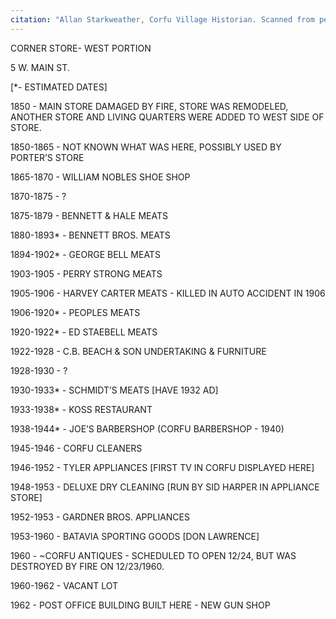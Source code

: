 ```yaml
---
citation: "Allan Starkweather, Corfu Village Historian. Scanned from personal correspondence May 2022."
---
```


CORNER STORE- WEST PORTION 

5 W. MAIN ST. 

[*- ESTIMATED DATES] 

1850 - MAIN STORE DAMAGED BY FIRE, STORE WAS REMODELED, ANOTHER STORE AND LIVING QUARTERS WERE ADDED TO WEST SIDE OF STORE. 

1850-1865 - NOT KNOWN WHAT WAS HERE, POSSIBLY USED BY PORTER’S STORE 

1865-1870 - WILLIAM NOBLES SHOE SHOP 

1870-1875 - ?  

1875-1879 - BENNETT & HALE MEATS 

1880-1893* - BENNETT BROS. MEATS 

1894-1902* - GEORGE BELL MEATS 

1903-1905 - PERRY STRONG MEATS 

1905-1906 - HARVEY CARTER MEATS - KILLED IN AUTO ACCIDENT IN 1906 

1906-1920* - PEOPLES MEATS 

1920-1922* - ED STAEBELL MEATS 

1922-1928 - C.B. BEACH & SON UNDERTAKING & FURNITURE 

1928-1930 - ?

1930-1933* - SCHMIDT’S MEATS [HAVE 1932 AD] 

1933-1938* - KOSS RESTAURANT 

1938-1944* - JOE’S BARBERSHOP (CORFU BARBERSHOP - 1940)

1945-1946 - CORFU CLEANERS 

1946-1952 - TYLER APPLIANCES [FIRST TV IN CORFU DISPLAYED HERE] 

1948-1953 - DELUXE DRY CLEANING [RUN BY SID HARPER IN APPLIANCE STORE] 

1952-1953 - GARDNER BROS. APPLIANCES 

1953-1960 - BATAVIA SPORTING GOODS [DON LAWRENCE] 

1960 - ~CORFU ANTIQUES - SCHEDULED TO OPEN 12/24, BUT WAS DESTROYED BY FIRE ON 12/23/1960. 

1960-1962 - VACANT LOT 

1962 - POST OFFICE BUILDING BUILT HERE - NEW GUN SHOP









